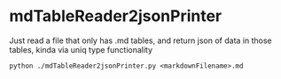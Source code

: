# mdTableReader2jsonPrinter

Just read a file that only has .md tables, and return json of data in those tables, kinda via uniq type functionality

```
python ./mdTableReader2jsonPrinter.py <markdownFilename>.md
```
